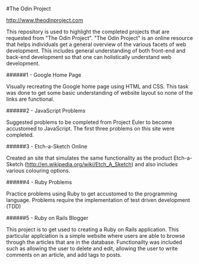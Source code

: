 #The Odin Project


http://www.theodinproject.com

This repository is used to highlight the completed projects that are requested from "The Odin Project". "The Odin Project" is an online resource that helps individuals get a general overview of the various facets of web development. This includes general understanding of both front-end and back-end development so that one can holistically understand web development. 

######1 - Google Home Page

Visually recreating the Google home page using HTML and CSS. This task was done to get some basic understanding of website layout so none of the links are functional.

######2 - JavaScript Problems

Suggested problems to be completed from Project Euler to become accustomed to JavaScript. The first three problems on this site were completed.

######3 - Etch-a-Sketch Online

Created an site that simulates the same functionality as the product Etch-a-Sketch (http://en.wikipedia.org/wiki/Etch_A_Sketch) and also includes various colouring options. 

######4 - Ruby Problems

Practice problems using Ruby to get accustomed to the programming language. Problems require the implementation of test driven development (TDD)

######5 - Ruby on Rails Blogger

This project is to get used to creating a Ruby on Rails application. This particular applciation is a simple website where users are able to browse through the articles that are in the database. Functionailty was included such as allowing the user to delete and edit, allowing the user to write comments on an article, and add tags to posts. 